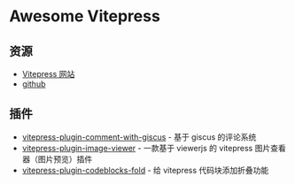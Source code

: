 # Awesome Vitepress

## 资源

- [Vitepress 网站](https://vitepress.dev/)
- [github](https://github.com/vuejs/vitepress)


## 插件

- [vitepress-plugin-comment-with-giscus](https://github.com/T-miracle/vitepress-plugin-comment-with-giscus) - 基于 giscus 的评论系统
- [vitepress-plugin-image-viewer](https://github.com/T-miracle/vitepress-plugin-image-viewer) - 一款基于 viewerjs 的 vitepress 图片查看器（图片预览）插件
- [vitepress-plugin-codeblocks-fold](https://github.com/T-miracle/vitepress-plugin-codeblocks-fold) - 给 vitepress 代码块添加折叠功能